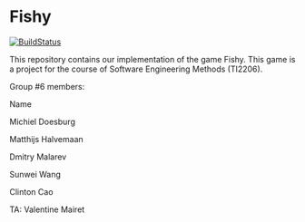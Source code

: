 # Fishy 

[![BuildStatus](https://travis-ci.org/ClintonCao/Fishy.svg?branch=master)](https://travis-ci.org/ClintonCao/Fishy)


This repository contains our implementation of the game Fishy. This game is a project for the course of Software Engineering Methods (TI2206).

Group #6 members:

Name   &nbsp;&nbsp;&nbsp;&nbsp;&nbsp;&nbsp;&nbsp;&nbsp;&nbsp;&nbsp;&nbsp;&nbsp;&nbsp;&nbsp;&nbsp;&nbsp;&nbsp;&nbsp;&nbsp;&nbsp;&nbsp;&nbsp;&nbsp;&nbsp;&nbsp; &nbsp;&nbsp;&nbsp;&nbsp;&nbsp;&nbsp;&nbsp;&nbsp;&nbsp;&nbsp;&nbsp;&nbsp;&nbsp;&nbsp;          &nbsp;&nbsp;&nbsp;&nbsp;&nbsp;&nbsp;&nbsp;&nbsp;&nbsp;

Michiel Doesburg &nbsp;&nbsp;&nbsp;&nbsp;&nbsp;&nbsp;&nbsp;      &nbsp;&nbsp;&nbsp;&nbsp;&nbsp;        

Matthijs Halvemaan &nbsp;&nbsp;&nbsp;&nbsp;   &nbsp;&nbsp;&nbsp;

Dmitry Malarev &nbsp;&nbsp;&nbsp;&nbsp;&nbsp;&nbsp;&nbsp;&nbsp;&nbsp;&nbsp;&nbsp;       &nbsp;&nbsp;&nbsp;&nbsp;&nbsp;&nbsp;&nbsp;&nbsp;        

Sunwei Wang &nbsp;&nbsp;&nbsp;&nbsp;&nbsp;&nbsp;&nbsp;&nbsp;&nbsp;&nbsp;&nbsp;&nbsp;&nbsp;          &nbsp;&nbsp;     

Clinton Cao &nbsp;&nbsp;&nbsp;&nbsp;&nbsp; &nbsp;&nbsp;&nbsp;&nbsp;&nbsp;&nbsp;&nbsp;&nbsp;&nbsp;&nbsp;         &nbsp;&nbsp;&nbsp;&nbsp;&nbsp;&nbsp;&nbsp;&nbsp;&nbsp;&nbsp;&nbsp;&nbsp;&nbsp;&nbsp;           


TA: Valentine Mairet
